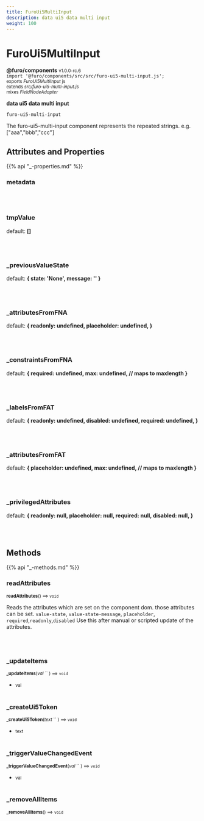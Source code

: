```yaml
---
title: FuroUi5MultiInput
description: data ui5 data multi input
weight: 100
---
```


# FuroUi5MultiInput

**@furo/components** <small>v1.0.0-rc.6</small>
<br>`import '@furo/components/src/src/furo-ui5-multi-input.js';`<small>
<br>exports *FuroUi5MultiInput* js
<br>extends *src/furo-ui5-multi-input.js*
<br> mixes *FieldNodeAdapter*</small>


**data ui5 data multi input**

`furo-ui5-multi-input`

The furo-ui5-multi-input component represents the repeated strings. e.g. ["aaa","bbb","ccc"]

## Attributes and Properties
{{% api "_-properties.md" %}}

















### **metadata**
</small>


<br><br>

### **tmpValue**
default: **[]**</small>


<br><br>

### **_previousValueState**
default: **{ state: &#39;None&#39;, message: &#39;&#39; }**</small>


<br><br>

### **_attributesFromFNA**
default: **{
      readonly: undefined,
      placeholder: undefined,
    }**</small>


<br><br>

### **_constraintsFromFNA**
default: **{
      required: undefined,
      max: undefined, // maps to maxlength
    }**</small>


<br><br>

### **_labelsFromFAT**
default: **{
      readonly: undefined,
      disabled: undefined,
      required: undefined,
    }**</small>


<br><br>

### **_attributesFromFAT**
default: **{
      placeholder: undefined,
      max: undefined, // maps to maxlength
    }**</small>


<br><br>

### **_privilegedAttributes**
default: **{
      readonly: null,
      placeholder: null,
      required: null,
      disabled: null,
    }**</small>


<br><br>



## Methods
{{% api "_-methods.md" %}}


### **readAttributes**
<small>**readAttributes**() ⟹ `void`</small>

Reads the attributes which are set on the component dom.
those attributes can be set. `value-state`, `value-state-message`,  `placeholder`, `required`,`readonly`,`disabled`
Use this after manual or scripted update of the attributes.

<br><br>










### **_updateItems**
<small>**_updateItems**(*val* `` ) ⟹ `void`</small>



- <small>val </small>
<br><br>

### **_createUi5Token**
<small>**_createUi5Token**(*text* `` ) ⟹ `void`</small>



- <small>text </small>
<br><br>

### **_triggerValueChangedEvent**
<small>**_triggerValueChangedEvent**(*val* `` ) ⟹ `void`</small>



- <small>val </small>
<br><br>

### **_removeAllItems**
<small>**_removeAllItems**() ⟹ `void`</small>



<br><br>








